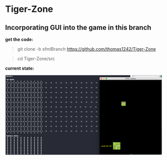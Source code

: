 # Tiger-Zone

## Incorporating GUI into the game in this branch

**get the code:**

> git clone -b sfmlBranch https://github.com/thomas1242/Tiger-Zone

> cd Tiger-Zone/src


**current state:**


 ![alt tag](images/gui_img.png)

